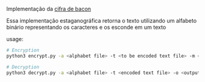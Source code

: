 Implementação da [cifra de bacon](https://pt.wikipedia.org/wiki/C%C3%B3digo_Bacon)

Essa implementação estaganográfica retorna o texto utilizando um alfabeto binário representando os caracteres e os esconde em um texto

usage:
```bash
# Encryption
python3 encrypt.py -a <alphabet file> -t <to be encoded text file> -m <message file> -o <output file>
```


```bash
# Decryption
python3 decrypt.py -a <alphabet file> -t <encoded text file> -o <output file>
```
